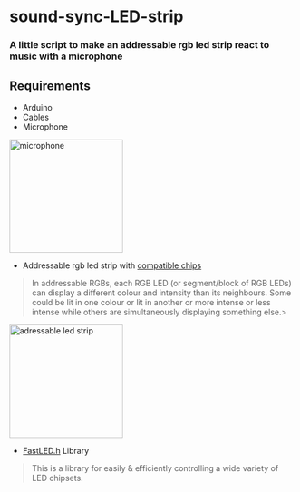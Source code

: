 # sound-sync-LED-strip

### A little script to make an addressable rgb led strip react to music with a microphone

## Requirements

- Arduino
- Cables
- Microphone  
<img src="https://i.imgur.com/6Shk8s0.jpg" alt="microphone" width="200"/>
 
 
- Addressable rgb led strip with [compatible chips](https://github.com/FastLED/FastLED/wiki/Chipset-reference)
 > In addressable RGBs, each RGB LED (or segment/block of RGB LEDs) can display a different colour and intensity than its neighbours. Some could be lit in one colour or lit in another or more intense or less intense while others are simultaneously displaying something else.>
<img src="https://i.imgur.com/Xz30b9k.png" alt="adressable led strip" width="200"/>


- [FastLED.h](http://fastled.io/) Library
> This is a library for easily & efficiently controlling a wide variety of LED chipsets.
